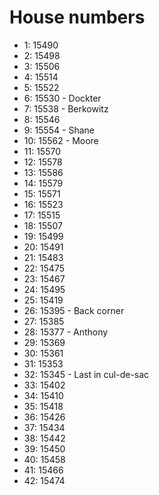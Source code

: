 # House numbers


- 1: 15490
- 2: 15498
- 3: 15506
- 4: 15514
- 5: 15522
- 6: 15530 - Dockter
- 7: 15538 - Berkowitz
- 8: 15546
- 9: 15554 - Shane
- 10: 15562 - Moore
- 11: 15570
- 12: 15578
- 13: 15586
- 14: 15579
- 15: 15571
- 16: 15523
- 17: 15515
- 18: 15507
- 19: 15499
- 20: 15491
- 21: 15483
- 22: 15475
- 23: 15467
- 24: 15495
- 25: 15419
- 26: 15395 - Back corner
- 27: 15385
- 28: 15377 - Anthony
- 29: 15369
- 30: 15361
- 31: 15353
- 32: 15345 - Last in cul-de-sac
- 33: 15402
- 34: 15410
- 35: 15418
- 36: 15426
- 37: 15434
- 38: 15442
- 39: 15450
- 40: 15458
- 41: 15466
- 42: 15474
